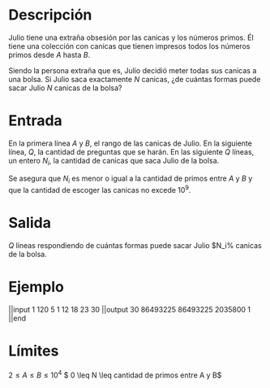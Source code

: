 # Descripción

Julio tiene una extraña obsesión por las canicas y los números primos. Él tiene una colección con canicas que tienen impresos todos los números primos desde $A$ hasta $B$.

Siendo la persona extraña que es, Julio decidió meter todas sus canicas a una bolsa. Si Julio saca exactamente $N$ canicas, ¿de cuántas formas puede sacar Julio $N$ canicas de la bolsa?

# Entrada

En la primera línea $A$ y $B$, el rango de las canicas de Julio. En la siguiente línea, $Q$, la cantidad de preguntas que se harán. En las siguiente $Q$ líneas, un entero $N_i$, la cantidad de canicas que saca Julio de la bolsa.

Se asegura que $N_i$ es menor o igual a la cantidad de primos entre $A$ y $B$ y que la cantidad de escoger las canicas no excede $10^9$.

# Salida

$Q$ líneas respondiendo de cuántas formas puede sacar Julio $N_i% canicas de la bolsa.

# Ejemplo

||input
1 120
5
1
12
18
23
30
||output
30
86493225
86493225
2035800
1
||end

# Límites

$2 \leq A \leq B \leq 10^4$
$ 0 \leq N \leq cantidad de primos entre A y B$
